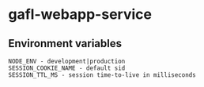 # gafl-webapp-service

## Environment variables

```
NODE_ENV - development|production
SESSION_COOKIE_NAME - default sid
SESSION_TTL_MS - session time-to-live in milliseconds
```
